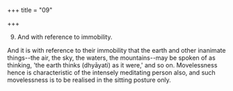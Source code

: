 +++
title = "09"

+++


9. And with reference to immobility.

And it is with reference to their immobility that the earth and other inanimate things--the air, the sky, the waters, the mountains--may be spoken of as thinking, 'the earth thinks (dhyāyati) as it were,' and so on. Movelessness hence is characteristic of the intensely meditating person also, and such movelessness is to be realised in the sitting posture only.

